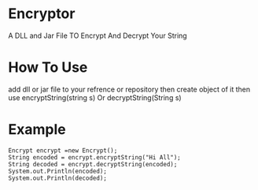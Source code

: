 # Encryptor
A DLL and Jar File TO Encrypt And Decrypt Your String 
# How To Use
add dll or jar file to your refrence or repository then create object of it then use encryptString(string s) Or decryptString(String s)
# Example
    Encrypt encrypt =new Encrypt();
    String encoded = encrypt.encryptString("Hi All");
    String decoded = encrypt.decryptString(encoded);
    System.out.Println(encoded);
    System.out.Println(decoded);
